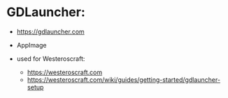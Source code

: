 # GDLauncher:

- https://gdlauncher.com

- AppImage

- used for Westeroscraft:
    - https://westeroscraft.com
    - https://westeroscraft.com/wiki/guides/getting-started/gdlauncher-setup

